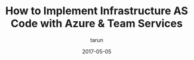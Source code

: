 ---
layout: post
title: "How to Implement Infrastructure AS Code with Azure & Team Services"
date: 2017-05-05
author: tarun
tags: ["DevOps", "AzureAutomation", "VSTS", "edx"]
categories:
- "DevOps"
img: "/images/screenshots/tarun/AzureDTL/AzureDtl_DevOps_InfrastructureIsCode.png"
description: "Get started on your journey to Infrastructure As Code (IaC) with Azure Automation, Runbooks, DSC, Pull Server... Manage workloads both in Azure & Aws using Azure Automation. Automate environment provisioning with ARM Teamplates in Azure Dev Test Labs. Setup infrastructrue provisioning pipelines with Visual Studio Team Services. DevOps Principle IaC - Techniques & Practical application..."
permalink: /DevOps/HowToImplementInfrastructureAsCodeWithAzureAndTeamServices
published: false
keywords: "DevOps, Azure, DevTestLabs, ARM, ResourceGroupTemplates, AzurePortal, AzureAutomation, PowerShell, DSC, AzurePullServer, GitHub, Runbooks, Pester, Team Services, VSTS, TeamServices, Infrastructure As Code, IaC"
---
